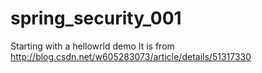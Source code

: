 # spring_security_001
Starting with a hellowrld demo
It is from http://blog.csdn.net/w605283073/article/details/51317330
